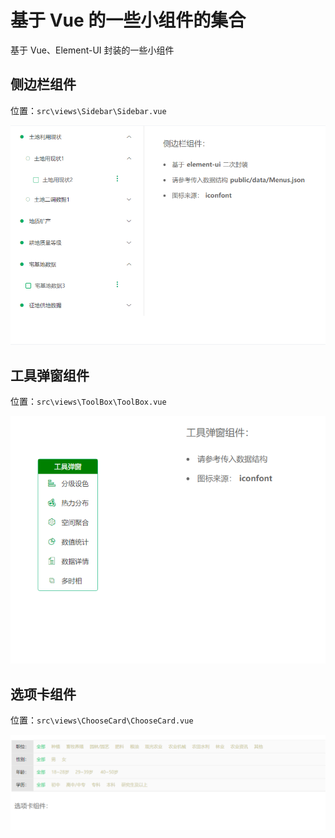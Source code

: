 # 基于 Vue 的一些小组件的集合

基于 Vue、Element-UI 封装的一些小组件

## 侧边栏组件

位置：`src\views\Sidebar\Sidebar.vue`

![Sidebar](/img/Sidebar.png)

## 工具弹窗组件

位置：`src\views\ToolBox\ToolBox.vue`

![ToolBox](/img/ToolBox.png)

## 选项卡组件

位置：`src\views\ChooseCard\ChooseCard.vue`

![ChooseCard](/img/ChooseCard.png)
